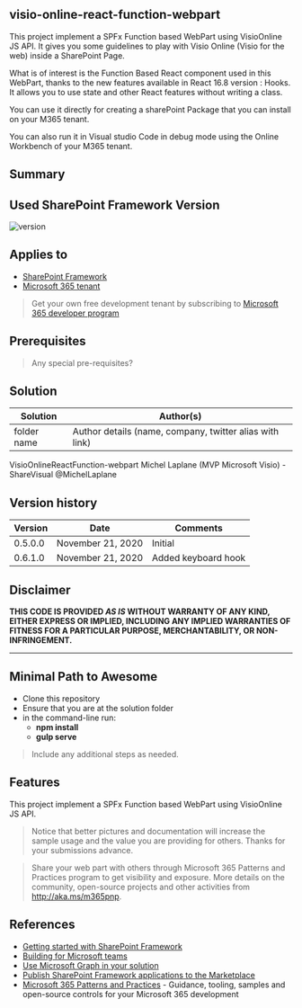 ## visio-online-react-function-webpart
This project implement a SPFx Function based WebPart using VisioOnline JS API.
It gives you some guidelines to play with Visio Online (Visio for the web) inside a SharePoint Page.

What is of interest is the Function Based React component used in this WebPart, thanks to the
new features available in React 16.8 version : Hooks.
It allows you to use state and other React features without writing a class.

You can use it directly for creating a sharePoint Package that you can install on your M365 tenant.

You can also run it in Visual studio Code in debug mode using the Online Workbench of your M365 tenant.

## Summary

## Used SharePoint Framework Version

![version](https://img.shields.io/badge/version-1.11-green.svg)

## Applies to

- [SharePoint Framework](https://aka.ms/spfx)
- [Microsoft 365 tenant](https://docs.microsoft.com/en-us/sharepoint/dev/spfx/set-up-your-developer-tenant)

> Get your own free development tenant by subscribing to [Microsoft 365 developer program](http://aka.ms/o365devprogram)

## Prerequisites

> Any special pre-requisites?

## Solution

Solution|Author(s)
--------|---------
folder name | Author details (name, company, twitter alias with link)
VisioOnlineReactFunction-webpart	Michel Laplane (MVP Microsoft Visio) - ShareVisual @MichelLaplane

## Version history

Version|Date|Comments
-------|----|--------
0.5.0.0|November 21, 2020|Initial
0.6.1.0|November 21, 2020|Added keyboard hook

## Disclaimer

**THIS CODE IS PROVIDED *AS IS* WITHOUT WARRANTY OF ANY KIND, EITHER EXPRESS OR IMPLIED, INCLUDING ANY IMPLIED WARRANTIES OF FITNESS FOR A PARTICULAR PURPOSE, MERCHANTABILITY, OR NON-INFRINGEMENT.**

---

## Minimal Path to Awesome

- Clone this repository
- Ensure that you are at the solution folder
- in the command-line run:
  - **npm install**
  - **gulp serve**

> Include any additional steps as needed.

## Features
This project implement a SPFx Function based WebPart using VisioOnline JS API.

> Notice that better pictures and documentation will increase the sample usage and the value you are providing for others. Thanks for your submissions advance.

> Share your web part with others through Microsoft 365 Patterns and Practices program to get visibility and exposure. More details on the community, open-source projects and other activities from http://aka.ms/m365pnp.

## References

- [Getting started with SharePoint Framework](https://docs.microsoft.com/en-us/sharepoint/dev/spfx/set-up-your-developer-tenant)
- [Building for Microsoft teams](https://docs.microsoft.com/en-us/sharepoint/dev/spfx/build-for-teams-overview)
- [Use Microsoft Graph in your solution](https://docs.microsoft.com/en-us/sharepoint/dev/spfx/web-parts/get-started/using-microsoft-graph-apis)
- [Publish SharePoint Framework applications to the Marketplace](https://docs.microsoft.com/en-us/sharepoint/dev/spfx/publish-to-marketplace-overview)
- [Microsoft 365 Patterns and Practices](https://aka.ms/m365pnp) - Guidance, tooling, samples and open-source controls for your Microsoft 365 development
